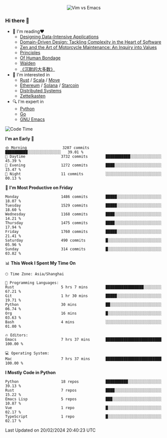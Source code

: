 <p align="center">
    <img src="https://gist.githubusercontent.com/coldnight/e696baffb094e71c96cb302118878eae/raw/40ea5053a6f66cc65f90f437e4173497da225958/banner.gif" alt="Vim vs Emacs" />
</p>

### Hi there 👋

- 📖 I'm reading❤️
    + [Designing Data-Intensive Applications](https://www.oreilly.com/library/view/designing-data-intensive-applications/9781491903063/)
    + [Domain-Driven Design: Tackling Complexity in the Heart of Software](https://www.dddcommunity.org/book/evans_2003/)
    + [Zen and the Art of Motorcycle Maintenance: An Inquiry into Values](https://en.wikipedia.org/wiki/Zen_and_the_Art_of_Motorcycle_Maintenance)
    + [Principles](https://www.principles.com/)
    + [Of Human Bondage](https://en.wikipedia.org/wiki/Of_Human_Bondage)
    + [Walden](https://en.wikipedia.org/wiki/Walden)
    + [《沉默的大多数》](https://en.wikipedia.org/wiki/Silent_majority)
- 🌱 I'm interested in
    + [Rust](https://www.rust-lang.org/) / [Scala](https://www.scala-lang.org/) / [Move](https://github.com/move-language/move/)
    + [Ethereum](https://ethereum.org/en/) / [Solana](https://solana.com/) / [Starcoin](https://github.com/starcoinorg/starcoin)
	+ [Distributed Systems](https://www.linuxzen.com/notes/topics/20200320174417_%E5%88%86%E5%B8%83%E5%BC%8F/)
	+ [Zettelkasten](https://www.linuxzen.com/notes/notes/20220120080920-slip_box/)
- 🔍 I'm expert in
    + [Python](https://www.python.org/)
    + [Go](https://go.dev/)
    + [GNU Emacs](https://www.gnu.org/software/emacs/)

<!--START_SECTION:waka-->
![Code Time](http://img.shields.io/badge/Code%20Time-2%2C685%20hrs%2021%20mins-blue)

**I'm an Early 🐤** 

```text
🌞 Morning                3207 commits        ██████████░░░░░░░░░░░░░░░   39.01 % 
🌆 Daytime                3732 commits        ███████████░░░░░░░░░░░░░░   45.39 % 
🌃 Evening                1272 commits        ████░░░░░░░░░░░░░░░░░░░░░   15.47 % 
🌙 Night                  11 commits          ░░░░░░░░░░░░░░░░░░░░░░░░░   00.13 % 
```
📅 **I'm Most Productive on Friday** 

```text
Monday                   1486 commits        █████░░░░░░░░░░░░░░░░░░░░   18.07 % 
Tuesday                  1529 commits        █████░░░░░░░░░░░░░░░░░░░░   18.60 % 
Wednesday                1168 commits        ████░░░░░░░░░░░░░░░░░░░░░   14.21 % 
Thursday                 1475 commits        ████░░░░░░░░░░░░░░░░░░░░░   17.94 % 
Friday                   1760 commits        █████░░░░░░░░░░░░░░░░░░░░   21.41 % 
Saturday                 490 commits         █░░░░░░░░░░░░░░░░░░░░░░░░   05.96 % 
Sunday                   314 commits         █░░░░░░░░░░░░░░░░░░░░░░░░   03.82 % 
```


📊 **This Week I Spent My Time On** 

```text
🕑︎ Time Zone: Asia/Shanghai

💬 Programming Languages: 
Rust                     5 hrs 7 mins        █████████████████░░░░░░░░   67.21 % 
Git                      1 hr 30 mins        █████░░░░░░░░░░░░░░░░░░░░   19.71 % 
Python                   30 mins             ██░░░░░░░░░░░░░░░░░░░░░░░   06.74 % 
Org                      16 mins             █░░░░░░░░░░░░░░░░░░░░░░░░   03.63 % 
Bash                     4 mins              ░░░░░░░░░░░░░░░░░░░░░░░░░   01.00 % 

🔥 Editors: 
Emacs                    7 hrs 37 mins       █████████████████████████   100.00 % 

💻 Operating System: 
Mac                      7 hrs 37 mins       █████████████████████████   100.00 % 
```

**I Mostly Code in Python** 

```text
Python                   18 repos            ██████████░░░░░░░░░░░░░░░   39.13 % 
Rust                     7 repos             ████░░░░░░░░░░░░░░░░░░░░░   15.22 % 
Emacs Lisp               5 repos             ███░░░░░░░░░░░░░░░░░░░░░░   10.87 % 
Vue                      1 repo              █░░░░░░░░░░░░░░░░░░░░░░░░   02.17 % 
TypeScript               1 repo              █░░░░░░░░░░░░░░░░░░░░░░░░   02.17 % 
```




 Last Updated on 20/02/2024 20:40:23 UTC
<!--END_SECTION:waka-->
